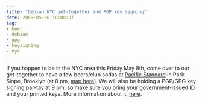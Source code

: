 ```yaml
---
title: "Debian NYC get-together and PGP key signing"
date: 2009-05-06 10:08:07
tag:
- beer
- debian
- gpg
- keysigning
- nyc
---
```

If you happen to be in the NYC area this Friday May 8th, come over to our get-together to have a few beers/club sodas at <a href="http://www.pacificstandardbrooklyn.com/">Pacific Standard</a> in Park Slope, Brooklyn (at 8 pm, <a href="http://maps.google.com/maps?oi=map&amp;q=82+Fourth+Avenue,+Brooklyn,+NY">map here</a>). We will also be holding a PGP/GPG key signing par-tay at 9 pm, so make sure you bring your government-issued ID and your printed keys. More information about it, <a href="http://lists.vireo.org/pipermail/debiannyc/2009-May/000277.html">here</a>.